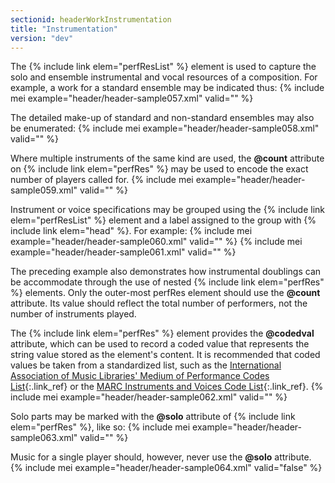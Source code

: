 ```yaml
---
sectionid: headerWorkInstrumentation
title: "Instrumentation"
version: "dev"
---
```


The {% include link elem="perfResList" %} element is used to capture the solo and ensemble instrumental and vocal resources of a composition. For example, a work for a standard ensemble may be indicated thus:
{% include mei example="header/header-sample057.xml" valid="" %}
    
The detailed make-up of standard and non-standard ensembles may also be enumerated:
{% include mei example="header/header-sample058.xml" valid="" %}
    
Where multiple instruments of the same kind are used, the **@count** attribute on {% include link elem="perfRes" %} may be used to encode the exact number of players called for.
{% include mei example="header/header-sample059.xml" valid="" %}
    
Instrument or voice specifications may be grouped using the {% include link elem="perfResList" %} element and a label assigned to the group with {% include link elem="head" %}. For example:
{% include mei example="header/header-sample060.xml" valid="" %}
    {% include mei example="header/header-sample061.xml" valid="" %}
    
The preceding example also demonstrates how instrumental doublings can be accommodate through the use of nested {% include link elem="perfRes" %} elements. Only the outer-most perfRes element should use the **@count** attribute. Its value should reflect the total number of performers, not the number of instruments played.

The {% include link elem="perfRes" %} element provides the **@codedval** attribute, which can be used to record a coded value that represents the string value stored as the element's content. It is recommended that coded values be taken from a standardized list, such as the [International Association of Music Libraries' Medium of Performance Codes List](http://www.urfm.braidense.it/risorse/searchmedium_en.php){:.link_ref} or the [MARC Instruments and Voices Code List](http://www.loc.gov/standards/valuelist/marcmusperf.html){:.link_ref}.
{% include mei example="header/header-sample062.xml" valid="" %}
    
Solo parts may be marked with the **@solo** attribute of {% include link elem="perfRes" %}, like so:
{% include mei example="header/header-sample063.xml" valid="" %}
    
Music for a single player should, however, never use the **@solo** attribute.
{% include mei example="header/header-sample064.xml" valid="false" %}
    

